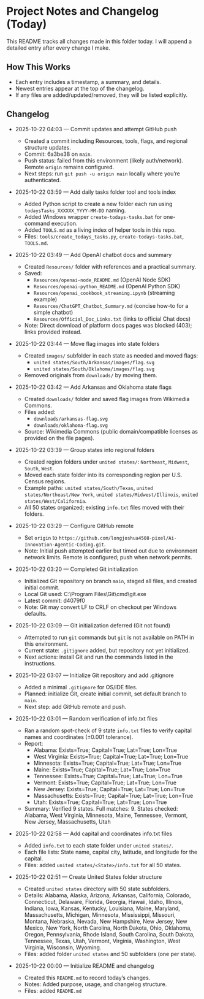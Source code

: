 # Project Notes and Changelog (Today)

This README tracks all changes made in this folder today. I will append a detailed entry after every change I make.

## How This Works
- Each entry includes a timestamp, a summary, and details.
- Newest entries appear at the top of the changelog.
- If any files are added/updated/removed, they will be listed explicitly.

## Changelog

- 2025-10-22 04:03 — Commit updates and attempt GitHub push
  - Created a commit including Resources, tools, flags, and regional structure updates.
  - Commit: 6a3be38 on `main`.
  - Push status: failed from this environment (likely auth/network). Remote `origin` remains configured.
  - Next steps: run `git push -u origin main` locally where you’re authenticated.

- 2025-10-22 03:59 — Add daily tasks folder tool and tools index
  - Added Python script to create a new folder each run using `todaysTasks_XXXXXX_YYYY-MM-DD` naming.
  - Added Windows wrapper `create-todays-tasks.bat` for one-command execution.
  - Added `TOOLS.md` as a living index of helper tools in this repo.
  - Files: `tools/create_todays_tasks.py`, `create-todays-tasks.bat`, `TOOLS.md`.

- 2025-10-22 03:49 — Add OpenAI chatbot docs and summary
  - Created `Resources/` folder with references and a practical summary.
  - Saved:
    - `Resources/openai-node_README.md` (OpenAI Node SDK)
    - `Resources/openai-python_README.md` (OpenAI Python SDK)
    - `Resources/openai_cookbook_streaming.ipynb` (streaming example)
    - `Resources/ChatGPT_Chatbot_Summary.md` (concise how-to for a simple chatbot)
    - `Resources/Official_Doc_Links.txt` (links to official Chat docs)
  - Note: Direct download of platform docs pages was blocked (403); links provided instead.

- 2025-10-22 03:44 — Move flag images into state folders
  - Created `images/` subfolder in each state as needed and moved flags:
    - `united states/South/Arkansas/images/flag.svg`
    - `united states/South/Oklahoma/images/flag.svg`
  - Removed originals from `downloads/` by moving them.

- 2025-10-22 03:42 — Add Arkansas and Oklahoma state flags
  - Created `downloads/` folder and saved flag images from Wikimedia Commons.
  - Files added:
    - `downloads/arkansas-flag.svg`
    - `downloads/oklahoma-flag.svg`
  - Source: Wikimedia Commons (public domain/compatible licenses as provided on the file pages).

- 2025-10-22 03:39 — Group states into regional folders
  - Created region folders under `united states/`: `Northeast`, `Midwest`, `South`, `West`.
  - Moved each state folder into its corresponding region per U.S. Census regions.
  - Example paths: `united states/South/Texas`, `united states/Northeast/New York`, `united states/Midwest/Illinois`, `united states/West/California`.
  - All 50 states organized; existing `info.txt` files moved with their folders.

- 2025-10-22 03:29 — Configure GitHub remote
  - Set `origin` to `https://github.com/longjoshua4508-pixel/Ai-Innovation-Agentic-Coding.git`.
  - Note: Initial push attempted earlier but timed out due to environment network limits. Remote is configured; push when network permits.

- 2025-10-22 03:20 — Completed Git initialization
  - Initialized Git repository on branch `main`, staged all files, and created initial commit.
  - Local Git used: C:\Program Files\Git\cmd\git.exe
  - Latest commit: d4079f0
  - Note: Git may convert LF to CRLF on checkout per Windows defaults.

- 2025-10-22 03:09 — Git initialization deferred (Git not found)
  - Attempted to run `git` commands but `git` is not available on PATH in this environment.
  - Current state: `.gitignore` added, but repository not yet initialized.
  - Next actions: install Git and run the commands listed in the instructions.

- 2025-10-22 03:07 — Initialize Git repository and add .gitignore
  - Added a minimal `.gitignore` for OS/IDE files.
  - Planned: initialize Git, create initial commit, set default branch to `main`.
  - Next step: add GitHub remote and push.

- 2025-10-22 03:01 — Random verification of info.txt files
  - Ran a random spot-check of 9 state `info.txt` files to verify capital names and coordinates (±0.001 tolerance).
  - Report:
    - Alabama: Exists=True; Capital=True; Lat=True; Lon=True
    - West Virginia: Exists=True; Capital=True; Lat=True; Lon=True
    - Minnesota: Exists=True; Capital=True; Lat=True; Lon=True
    - Maine: Exists=True; Capital=True; Lat=True; Lon=True
    - Tennessee: Exists=True; Capital=True; Lat=True; Lon=True
    - Vermont: Exists=True; Capital=True; Lat=True; Lon=True
    - New Jersey: Exists=True; Capital=True; Lat=True; Lon=True
    - Massachusetts: Exists=True; Capital=True; Lat=True; Lon=True
    - Utah: Exists=True; Capital=True; Lat=True; Lon=True
  - Summary: Verified 9 states. Full matches: 9. States checked: Alabama, West Virginia, Minnesota, Maine, Tennessee, Vermont, New Jersey, Massachusetts, Utah

- 2025-10-22 02:58 — Add capital and coordinates info.txt files
  - Added `info.txt` to each state folder under `united states/`.
  - Each file lists: State name, capital city, latitude, and longitude for the capital.
  - Files: added `united states/<State>/info.txt` for all 50 states.

- 2025-10-22 02:51 — Create United States folder structure
  - Created `united states` directory with 50 state subfolders.
  - Details: Alabama, Alaska, Arizona, Arkansas, California, Colorado, Connecticut, Delaware, Florida, Georgia, Hawaii, Idaho, Illinois, Indiana, Iowa, Kansas, Kentucky, Louisiana, Maine, Maryland, Massachusetts, Michigan, Minnesota, Mississippi, Missouri, Montana, Nebraska, Nevada, New Hampshire, New Jersey, New Mexico, New York, North Carolina, North Dakota, Ohio, Oklahoma, Oregon, Pennsylvania, Rhode Island, South Carolina, South Dakota, Tennessee, Texas, Utah, Vermont, Virginia, Washington, West Virginia, Wisconsin, Wyoming.
  - Files: added folder `united states` and 50 subfolders (one per state).

- 2025-10-22 00:00 — Initialize README and changelog
  - Created this `README.md` to record today’s changes.
  - Notes: Added purpose, usage, and changelog structure.
  - Files: added `README.md`
